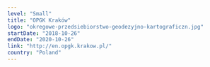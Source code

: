 ```yaml
---
level: "Small"
title: "OPGK Kraków"
logo: "okregowe-przedsiebiorstwo-geodezyjno-kartograficzn.jpg"
startDate: "2018-10-26"
endDate: "2020-10-26"
link: "http://en.opgk.krakow.pl/"
country: "Poland"
---
```


